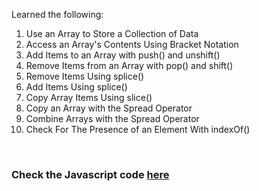 Learned the following:

1. Use an Array to Store a Collection of Data
2. Access an Array's Contents Using Bracket Notation
3. Add Items to an Array with push() and unshift()
4. Remove Items from an Array with pop() and shift()
5. Remove Items Using splice()
6. Add Items Using splice()
7. Copy Array Items Using slice()
8. Copy an Array with the Spread Operator
9. Combine Arrays with the Spread Operator
10. Check For The Presence of an Element With indexOf()

<br>

### Check the Javascript code [here](./index.js) 